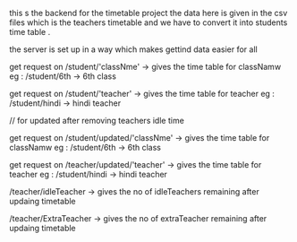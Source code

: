 this s the backend for the timetable project 
the data here is given in the csv files which is the teachers timetable and we have to convert it into students time table .

the server is set up in a way which makes gettind data easier for all 

get request on
/student/'classNme' -> gives the time table for classNamw
eg : /student/6th -> 6th class

get request on
/student/'teacher' -> gives the time table for teacher
eg : /student/hindi -> hindi teacher


 // for updated after removing teachers idle time
 
get request on
/student/updated/'classNme' -> gives the time table for classNamw
eg : /student/6th -> 6th class

get request on
/teacher/updated/'teacher' -> gives the time table for teacher
eg : /student/hindi -> hindi teacher


/teacher/idleTeacher -> gives the no of idleTeachers remaining after updaing timetable


/teacher/ExtraTeacher -> gives the no of extraTeacher remaining after updaing timetable

